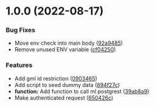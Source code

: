 # 1.0.0 (2022-08-17)


### Bug Fixes

* Move env check into main body ([92a9485](https://github.com/technologiestiftung/qtrees-supabase/commit/92a94854ecd5fc6478ac9a526c8574f580aaca8e))
* Remove unused ENV variable ([cf04250](https://github.com/technologiestiftung/qtrees-supabase/commit/cf0425026d9606a5aac24299b7b72240c70c53e6))


### Features

* Add gml id restriction ([0903465](https://github.com/technologiestiftung/qtrees-supabase/commit/0903465cf1a50850c4b400ce1b6f8249c4ee0bf7))
* Add script to seed dummy data ([894f27c](https://github.com/technologiestiftung/qtrees-supabase/commit/894f27c1b7f6e4a5d262d8db4620a552e45f742b))
* **function:** Add function to call ml postgrest ([39ab8a9](https://github.com/technologiestiftung/qtrees-supabase/commit/39ab8a90c78005ff04947720ac7eb937636b8489))
* Make authenticated request ([650426c](https://github.com/technologiestiftung/qtrees-supabase/commit/650426cd65b98aee7860e0e2d97d590af80b71cc))
